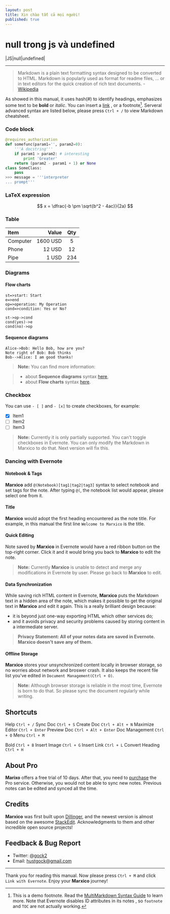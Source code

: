 ```yaml
---
layout: post
title: Xin chào tất cả mọi người!
published: true
---
```



# null trong js và undefined

|JS|null|undefined|

----------


> Markdown is a plain text formatting syntax designed to be converted to HTML. Markdown is popularly used as format for readme files, ... or in text editors for the quick creation of rich text documents.  - [Wikipedia](http://en.wikipedia.org/wiki/Markdown)

As showed in this manual, it uses hash(#) to identify headings, emphasizes some text to be **bold** or *italic*. You can insert a [link](http://www.example.com) , or a footnote[^demo]. Serveral advanced syntax are listed below, please press `Ctrl + /` to view Markdown cheatsheet.

### Code block
``` python
@requires_authorization
def somefunc(param1='', param2=0):
    '''A docstring'''
    if param1 > param2: # interesting
        print 'Greater'
    return (param2 - param1 + 1) or None
class SomeClass:
    pass
>>> message = '''interpreter
... prompt'''
```

### LaTeX expression
$$	x = \dfrac{-b \pm \sqrt{b^2 - 4ac}}{2a} $$

### Table
| Item      |    Value | Qty |
| :-------- | --------:| :--: |
| Computer  | 1600 USD |  5   |
| Phone     |   12 USD |  12  |
| Pipe      |    1 USD | 234  |

### Diagrams
#### Flow charts
```flow
st=>start: Start
e=>end
op=>operation: My Operation
cond=>condition: Yes or No?

st->op->cond
cond(yes)->e
cond(no)->op
```
#### Sequence diagrams 
```sequence
Alice->Bob: Hello Bob, how are you?
Note right of Bob: Bob thinks
Bob-->Alice: I am good thanks!
```

> **Note:** You can find more information:

> - about **Sequence diagrams** syntax [here][3],
> - about **Flow charts** syntax [here][4].

### Checkbox
You can use `- [ ]` and `- [x]` to create checkboxes, for example:

- [x] Item1
- [ ] Item2
- [ ] Item3

> **Note:** Currently it is only partially supported. You can't toggle checkboxes in Evernote. You can only modify the Markdown in Marxico to do that. Next version will fix this.  


### Dancing with Evernote

#### Notebook & Tags
**Marxico** add `@(Notebook)[tag1|tag2|tag3]` syntax to select notebook and set tags for the note. After typing `@(`, the notebook list would appear, please select one from it.  

#### Title
**Marxico** would adopt the first heading encountered as the note title. For example, in this manual the first line `Welcome to Marxico` is the title.

#### Quick Editing
Note saved by **Marxico** in Evernote would have a red ribbon button on the top-right corner. Click it and it would bring you back to **Marxico** to edit the note. 

> **Note:** Currently **Marxico** is unable to detect and merge any modifications in Evernote by user. Please go back to **Marxico** to edit.

#### Data Synchronization
While saving rich HTML content in Evernote, **Marxico** puts the Markdown text in a hidden area of the note, which makes it possible to get the original text in **Marxico** and edit it again. This is a really brilliant design because:

- it is beyond just one-way exporting HTML which other services do;
- and it avoids privacy and security problems caused by storing content in a intermediate server. 

> **Privacy Statement: All of your notes data are saved in Evernote. Marxico doesn't save any of them.** 

#### Offline Storage
**Marxico** stores your unsynchronized content locally in browser storage, so no worries about network and broswer crash. It also keeps the recent file list you've edited in `Document Management(Ctrl + O)`.

> **Note:** Although browser storage is reliable in the most time, Evernote is born to do that. So please sync the document regularly while writing.

## Shortcuts
Help    `Ctrl + /`
Sync Doc    `Ctrl + S`
Create Doc    `Ctrl + Alt + N`
Maximize Editor    `Ctrl + Enter`
Preview Doc `Ctrl + Alt + Enter`
Doc Management    `Ctrl + O`
Menu    `Ctrl + M`

Bold    `Ctrl + B`
Insert Image    `Ctrl + G`
Insert Link    `Ctrl + L`
Convert Heading    `Ctrl + H`

## About Pro
**Marixo** offers a free trial of 10 days. After that, you need to [purchase](http://marxi.co/purchase.html) the Pro service. Otherwise, you would not be able to sync new notes. Previous notes can be edited and synced all the time.

## Credits
**Marxico** was first built upon [Dillinger][5], and the newest version is almost based on the awesome [StackEdit][6]. Acknowledgments to them and other incredible open source projects!

## Feedback & Bug Report
- Twitter: [@gock2][7]
- Email: <hustgock@gmail.com>

----------
Thank you for reading this manual. Now please press `Ctrl + M` and click `Link with Evernote`. Enjoy your **Marxico** journey!


[^demo]: This is a demo footnote. Read the [MultiMarkdown Syntax Guide](https://github.com/fletcher/MultiMarkdown/wiki/MultiMarkdown-Syntax-Guide#footnotes) to learn more. Note that Evernote disables ID attributes in its notes , so `footnote` and `TOC` are not actually working. 

  [1]: http://marxi.co/client_en
  [2]: https://chrome.google.com/webstore/detail/kidnkfckhbdkfgbicccmdggmpgogehop
  [3]: http://bramp.github.io/js-sequence-diagrams/
  [4]: http://adrai.github.io/flowchart.js/
  [5]: http://dillinger.io
  [6]: http://stackedit.io
  [7]: https://twitter.com/gock2

